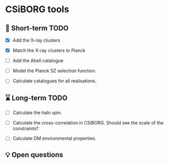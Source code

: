 # CSiBORG tools

## :scroll: Short-term TODO
- [x] Add the X-ray clusters
- [x] Match the X-ray clusters to Planck
- [ ] Add the Abell catalogue
- [ ] Model the Planck SZ selection function.
- [ ] Calculate catalogues for all realisations.


## :hourglass: Long-term TODO
- [ ] Calculate the halo spin.
- [ ] Calculate the cross-correlation in CSiBORG. Should see the scale of the constraints?
- [ ] Calculate DM environmental properties.


## :bulb: Open questions